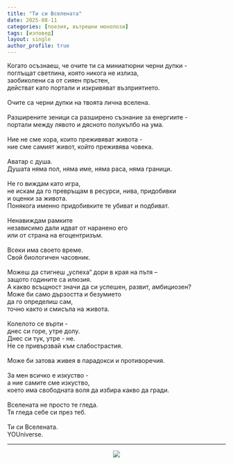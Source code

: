 ```yaml
---
title: "Ти си Вселената"
date: 2025-08-11
categories: [поезия, вътрешни монолози]
tags: [изповед]
layout: single
author_profile: true
---
```


<div class="poem3">

Когато осъзнаеш, че очите ти са миниатюрни черни дупки -  <br/>
поглъщат светлина, която никога не излиза, <br/>
заобиколени са от сияен пръстен, <br/>
действат като портали и изкривяват възприятието. <br/>
 <br/>
Очите са черни дупки на твоята лична вселена. <br/>
 <br/>
Разширените зеници са разширено съзнание за енергиите - <br/>
портали между лявото и дясното полукълбо на ума. <br/>
 <br/>
Ние не сме хора, които преживяват живота - <br/>
ние сме самият живот, който преживява човека. <br/>
 <br/>
Аватар с душа. <br/>
Душата няма пол, няма име, няма раса, няма граници. <br/>
 <br/>
Не го виждам като игра,  <br/>
не искам да го превръщам в ресурси, нива, придобивки <br/>
и оценки за живота. <br/>
Понякога именно придобивките те убиват и подбиват. <br/>
 <br/>
Ненавиждам рамките  <br/>
независимо дали идват от наранено его <br/>
или от страна на егоцентризъм. <br/>
 <br/>
Всеки има своето време. <br/>
Свой биологичен часовник. <br/>
 <br/>
Можеш да стигнеш „успеха“ дори в края на пътя – <br/>
защото годините са илюзия. <br/>
А какво всъщност значи да си успешен, развит, амбициозен? <br/>
Може би само дързостта и безумието <br/>
да го определиш сам, <br/>
точно както и смисъла на живота. <br/>
 <br/>
Колелото се върти -  <br/>
днес си горе, утре долу. <br/>
Днес си тук, утре - не. <br/>
Не се привързвай към слабострастия. <br/>
 <br/>
Може би затова живея в парадокси и противоречия. <br/>
 <br/>
За мен всичко е изкуство - <br/>
а ние самите сме изкуство, <br/>
което има свободната воля да избира какво да гради. <br/>
 <br/>
Вселената не просто те гледа. <br/>
Тя гледа себе си през теб. <br/>
 <br/>
Ти си Вселената. <br/>
YOUniverse. <br/>

<hr/>

<p align="center">
  <img src="{{ site.baseurl }}/assets/images/zenici.jpg" />
</p>

</div>